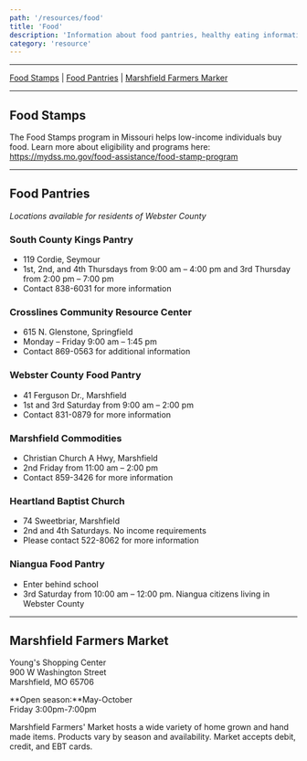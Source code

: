 ```yaml
---
path: '/resources/food'
title: 'Food'
description: 'Information about food pantries, healthy eating information, and other food related resources such as food sensory therapies.'
category: 'resource'
---
```


***

[Food Stamps](#food-stamps) | [Food Pantries](#food-pantries) | [Marshfield Farmers Marker](#marshfield-farmers-market)

***

## Food Stamps
The Food Stamps program in Missouri helps low-income individuals buy food. Learn more about eligibility and programs here: https://mydss.mo.gov/food-assistance/food-stamp-program 

***

## Food Pantries 
*Locations available for residents of Webster County*

### South County Kings Pantry
- 119 Cordie, Seymour
- 1st, 2nd, and 4th Thursdays from 9:00 am – 4:00 pm and 3rd Thursday from 2:00 pm – 7:00 pm
- Contact 838-6031 for more information

### Crosslines Community Resource Center
- 615 N. Glenstone, Springfield
- Monday – Friday 9:00 am – 1:45 pm
- Contact 869-0563 for additional information

### Webster County Food Pantry
- 41 Ferguson Dr., Marshfield
- 1st and 3rd Saturday from 9:00 am – 2:00 pm
- Contact 831-0879 for more information

### Marshfield Commodities
- Christian Church A Hwy, Marshfield
- 2nd Friday from 11:00 am – 2:00 pm
- Contact 859-3426 for more information

### Heartland Baptist Church
- 74 Sweetbriar, Marshfield
- 2nd and 4th Saturdays. No income requirements
- Please contact 522-8062 for more information 

### Niangua Food Pantry
- Enter behind school
- 3rd Saturday from 10:00 am – 12:00 pm. Niangua citizens living in Webster County

***

## Marshfield Farmers Market
Young's Shopping Center  
900 W Washington Street  
Marshfield, MO 65706

**Open season:**May-October  
Friday 3:00pm-7:00pm

Marshfield Farmers' Market hosts a wide variety of home grown and hand made items. Products vary by season and availability. Market accepts debit, credit, and EBT cards.



